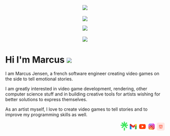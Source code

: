 <p align="center">
  <img src="https://capsule-render.vercel.app/api?type=waving&height=100&text=Howdy!&fontAlign=80&fontAlignY=40&color=0:1EFFD6,100:195466&fontColor=1EFFD6"/>
</p>

<!--# GitHub stats 📈 -->

<p align="center">
  <img align="center" src="https://komarev.com/ghpvc/?username=marcusaasjensen&color=brightgreen&style=flat">
</p>

<!-- <p align="center">
  <img align="center" src="https://github-readme-streak-stats.herokuapp.com?user=marcusaasjensen&theme=gotham&hide_border=true">
</p> -->
  
<p align="center">
  <img src="https://github-readme-stats-eight-theta.vercel.app/api?username=marcusaasjensen&layout=compact&langs_count=8&theme=gotham&count_private=true&include_all_commits=true"/>
</p>

<p align="center">
<img align="center" src="https://github-readme-stats-sigma-five.vercel.app/api/top-langs/?username=marcusaasjensen&layout=compact&langs_count=7&theme=gotham&count_private=true">
</p>

<h1>Hi I'm Marcus <img src="https://media.giphy.com/media/hvRJCLFzcasrR4ia7z/giphy.gif" width="25px"></h1>   

I am Marcus Jensen, a french software engineer creating video games on the side to tell emotional stories.

I am greatly interested in video game development, rendering, other computer science stuff and in building creative tools for artists wishing for better solutions to express themselves.

As an artist myself, I love to create video games to tell stories and to improve my programming skills as well.

<p align="right">
  <a href="https://linktr.ee/marcusjensen"><img alt="Linktree" src="./Images/Links/linktree.png" height="28px"></a>
  <a href="mailto:marcusjensendev@gmail.com"><img alt="Gmail" src="./Images/Links/gmail.svg" height="25px"></a>
  <a href="https://www.youtube.com/@marcusjensendev"><img alt="YouTube" src="./Images/Links/youtube.svg" height="25px"></a>
  <a href="https://www.instagram.com/marcusjensendev"><img alt="Instagram" src="./Images/Links/instagram_stylized.png" height="25px"></a>
  <a href="https://marcusjensen.itch.io"><img alt="Itch.io" src="./Images/Links/itchio.png" height="25px"></a>
</p>


